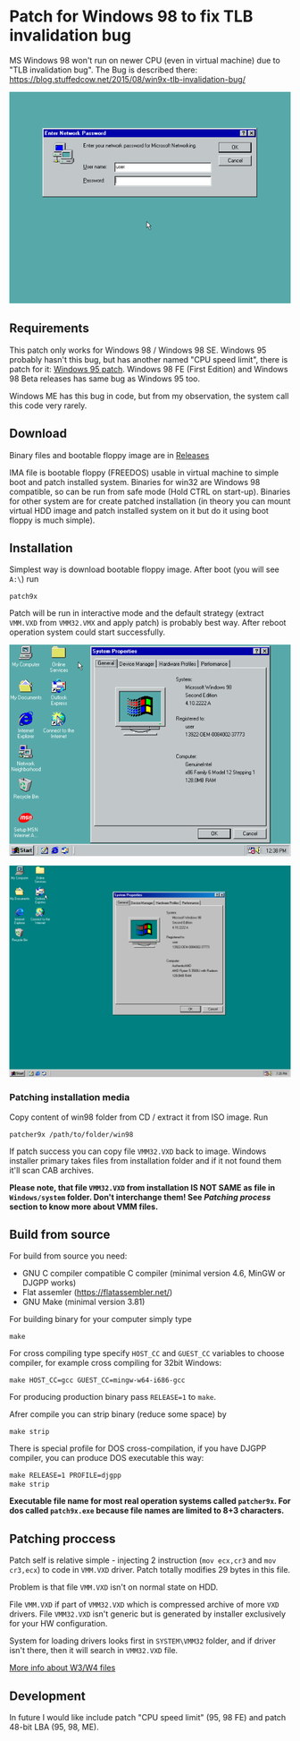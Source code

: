# Patch for Windows 98 to fix TLB invalidation bug

MS Windows 98 won't run on newer CPU (even in virtual machine) due to "TLB invalidation bug".
The Bug is described there: https://blog.stuffedcow.net/2015/08/win9x-tlb-invalidation-bug/

![Bug animation on Windows 98](/doc/shell32.gif)

## Requirements

This patch only works for Windows 98 / Windows 98 SE. Windows 95 probably hasn't this bug, but has another named
"CPU speed limit", there is patch for it: [Windows 95 patch](http://www.tmeeco.eu/9X4EVER/GOODIES/FIX95CPU_V3_FINAL.ZIP).
Windows 98 FE (First Edition) and Windows 98 Beta releases has same bug as Windows 95 too.

Windows ME has this bug in code, but from my observation, the system call this code very rarely.

## Download

Binary files and bootable floppy image are in [Releases](https://github.com/JHRobotics/patcher9x/releases/)

IMA file is bootable floppy (FREEDOS) usable in virtual machine to simple boot and patch installed system.
Binaries for win32 are Windows 98 compatible, so can be run from safe mode (Hold CTRL on start-up). Binaries
for other system are for create patched installation (in theory you can mount virtual HDD image and patch installed
system on it but do it using boot floppy is much simple).

## Installation

Simplest way is download bootable floppy image. After boot (you will see `A:\`) run
```
patch9x
```
Patch will be run in interactive mode and the default strategy (extract `VMM.VXD` from `VMM32.VMX` and apply patch)
is probably best way. After reboot operation system could start successfully.

![Successfuly working Windows 98 - Intel](/doc/intel-i5-1135.gif)

![Successfuly working Windows 98 - AMD](/doc/amd-5-3500u.png)

### Patching installation media
Copy content of win98 folder from CD / extract it from ISO image. Run 
```
patcher9x /path/to/folder/win98
```
If patch success you can copy file `VMM32.VXD` back to image. Windows installer primary takes files from
installation folder and if it not found them it'll scan CAB archives.

**Please note, that file `VMM32.VXD` from installation IS NOT SAME as file in `Windows/system` folder.
  Don't interchange them! See _Patching process_ section to know more about VMM files.**

## Build from source

For build from source you need:
- GNU C compiler compatible C compiler (minimal version 4.6, MinGW or DJGPP works)
- Flat assemler (https://flatassembler.net/)
- GNU Make (minimal version 3.81)

For building binary for your computer simply type
```
make
```

For cross compiling type specify `HOST_CC` and `GUEST_CC` variables to choose compiler, for example
cross compiling for 32bit Windows:
```
make HOST_CC=gcc GUEST_CC=mingw-w64-i686-gcc
```

For producing production binary pass `RELEASE=1` to `make`.

Afrer compile you can strip binary (reduce some space) by
```
make strip
```

There is special profile for DOS cross-compilation, if you have DJGPP compiler, you can produce
DOS executable this way:
```
make RELEASE=1 PROFILE=djgpp
make strip
```

**Executable file name for most real operation systems called `patcher9x`. For dos called `patch9x.exe`
  because file names are limited to 8+3 characters.**

## Patching proccess

Patch self is relative simple - injecting 2 instruction (`mov ecx,cr3` and `mov cr3,ecx`) to code
in `VMM.VXD` driver. Patch totally modifies 29 bytes in this file.

Problem is that file `VMM.VXD` isn't on normal state on HDD.

File `VMM.VXD` if part of `VMM32.VXD` which is compressed archive of more `VXD` drivers. File `VMM32.VXD`
isn't generic but is generated by installer exclusively for your HW configuration.

System for loading drivers looks first in `SYSTEM\VMM32` folder, and if driver isn't there, then it will
search in `VMM32.VXD` file.

[More info about W3/W4 files](doc/VXDLIB_UTF8.txt)

## Development

In future I would like include patch "CPU speed limit" (95, 98 FE) and patch 48-bit LBA (95, 98, ME). 


